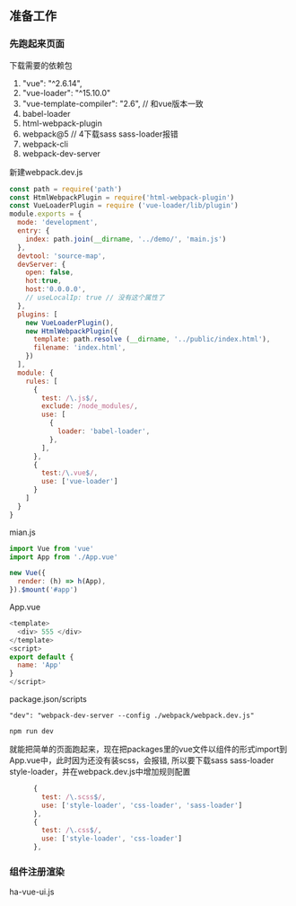 ## 准备工作

### 先跑起来页面

下载需要的依赖包

1. "vue": "^2.6.14",
2. "vue-loader": "^15.10.0"
3. "vue-template-compiler": "2.6",  // 和vue版本一致
4. babel-loader
5. html-webpack-plugin
6. webpack@5  // 4下载sass sass-loader报错
7. webpack-cli
8. webpack-dev-server

新建webpack.dev.js

```javascript
const path = require('path')
const HtmlWebpackPlugin = require('html-webpack-plugin')
const VueLoaderPlugin = require ('vue-loader/lib/plugin')
module.exports = {
  mode: 'development',
  entry: {
    index: path.join(__dirname, '../demo/', 'main.js')
  },
  devtool: 'source-map',
  devServer: {
    open: false,
    hot:true,
    host:'0.0.0.0',
    // useLocalIp: true // 没有这个属性了
  },
  plugins: [
    new VueLoaderPlugin(),
    new HtmlWebpackPlugin({
      template: path.resolve (__dirname, '../public/index.html'),
      filename: 'index.html',
    })
  ],
  module: {
    rules: [
      {
        test: /\.js$/,
        exclude: /node_modules/,
        use: [
          {
            loader: 'babel-loader',
          },
        ],
      },
      {
        test:/\.vue$/,
        use: ['vue-loader']
      }
    ]
  }
}
```

mian.js

```javascript
import Vue from 'vue'
import App from './App.vue'

new Vue({
  render: (h) => h(App),
}).$mount('#app')

```

App.vue

```javascript
<template>
  <div> 555 </div>
</template>
<script>
export default {
  name: 'App'
}
</script>
```

package.json/scripts

`"dev": "webpack-dev-server --config ./webpack/webpack.dev.js"`

`npm run dev`

就能把简单的页面跑起来，现在把packages里的vue文件以组件的形式import到App.vue中，此时因为还没有装scss，会报错, 所以要下载sass sass-loader style-loader，并在webpack.dev.js中增加规则配置

```javascript
      {
        test: /\.scss$/,
        use: ['style-loader', 'css-loader', 'sass-loader']
      },
      {
        test: /\.css$/,
        use: ['style-loader', 'css-loader']
      },
```

### 组件注册渲染

ha-vue-ui.js
